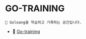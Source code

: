 # GO-TRAINING

```
🐾 Goloang을 학습하고 기록하는 공간입니다.
```

- 🚀 [Go-training](https://github.com/go-training/training)
